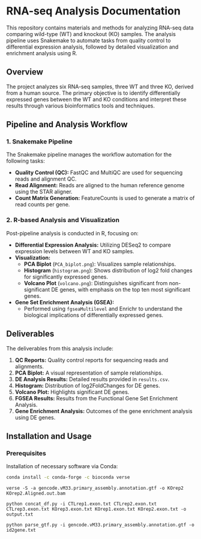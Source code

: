 # RNA-seq Analysis Documentation

This repository contains materials and methods for analyzing RNA-seq data comparing wild-type (WT) and knockout (KO) samples. The analysis pipeline uses Snakemake to automate tasks from quality control to differential expression analysis, followed by detailed visualization and enrichment analysis using R.

## Overview

The project analyzes six RNA-seq samples, three WT and three KO, derived from a human source. The primary objective is to identify differentially expressed genes between the WT and KO conditions and interpret these results through various bioinformatics tools and techniques.

## Pipeline and Analysis Workflow

### 1. Snakemake Pipeline

The Snakemake pipeline manages the workflow automation for the following tasks:
- **Quality Control (QC):** FastQC and MultiQC are used for sequencing reads and alignment QC.
- **Read Alignment:** Reads are aligned to the human reference genome using the STAR aligner.
- **Count Matrix Generation:** FeatureCounts is used to generate a matrix of read counts per gene.

### 2. R-based Analysis and Visualization

Post-pipeline analysis is conducted in R, focusing on:
- **Differential Expression Analysis:** Utilizing DESeq2 to compare expression levels between WT and KO samples.
- **Visualization:**
  - **PCA Biplot** (`PCA_biplot.png`): Visualizes sample relationships.
  - **Histogram** (`histogram.png`): Shows distribution of log2 fold changes for significantly expressed genes.
  - **Volcano Plot** (`volcano.png`): Distinguishes significant from non-significant DE genes, with emphasis on the top ten most significant genes.
- **Gene Set Enrichment Analysis (GSEA):**
  - Performed using `fgseaMultilevel` and Enrichr to understand the biological implications of differentially expressed genes.

## Deliverables

The deliverables from this analysis include:
1. **QC Reports:** Quality control reports for sequencing reads and alignments.
2. **PCA Biplot:** A visual representation of sample relationships.
3. **DE Analysis Results:** Detailed results provided in `results.csv`.
4. **Histogram:** Distribution of log2FoldChanges for DE genes.
5. **Volcano Plot:** Highlights significant DE genes.
6. **FGSEA Results:** Results from the Functional Gene Set Enrichment Analysis.
7. **Gene Enrichment Analysis:** Outcomes of the gene enrichment analysis using DE genes.

## Installation and Usage

### Prerequisites

Installation of necessary software via Conda:
```bash
conda install -c conda-forge -c bioconda verse
```
```
verse -S -a gencode.vM33.primary_assembly.annotation.gtf -o KOrep2 KOrep2.Aligned.out.bam
```
```
python concat_df.py -i CTLrep1.exon.txt CTLrep2.exon.txt CTLrep3.exon.txt KOrep3.exon.txt KOrep1.exon.txt KOrep2.exon.txt -o output.txt
```
```
python parse_gtf.py -i gencode.vM33.primary_assembly.annotation.gtf -o id2gene.txt
```
